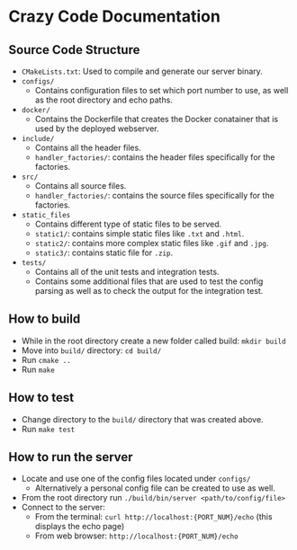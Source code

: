 # Crazy Code Documentation
## Source Code Structure
* `CMakeLists.txt`: Used to compile and generate our server binary.
* `configs/`
    * Contains configuration files to set which port number to use, as well as the root directory and echo paths.
* `docker/`
    * Contains the Dockerfile that creates the Docker conatainer that is used by the deployed webserver.
* `include/`
    * Contains all the header files.
    * `handler_factories/`: contains the header files specifically for the factories.
* `src/`
    * Contains all source files.
    * `handler_factories/`: contains the source files specifically for the factories.
* `static_files`
    * Contains different type of static files to be served.
    * `static1/`: contains simple static files like `.txt` and `.html`.
    * `static2/`: contains more complex static files like `.gif` and `.jpg`.
    * `static3/`: contains static file for `.zip`.
* `tests/`
    * Contains all of the unit tests and integration tests.
    * Contains some additional files that are used to test the config parsing as well as to check the output for the integration test.

## How to build
* While in the root directory create a new folder called build: `mkdir build`
* Move into `build/` directory: `cd build/`
* Run `cmake ..`
* Run `make`
    
## How to test
* Change directory to the `build/` directory that was created above.
* Run `make test`
    
## How to run the server
* Locate and use one of the config files located under `configs/`
    * Alternatively a personal config file can be created to use as well.
* From the root directory run `./build/bin/server <path/to/config/file>`
* Connect to the server:
    * From the terminal: `curl http://localhost:{PORT_NUM}/echo` (this displays the echo page)
    * From web browser: `http://localhost:{PORT_NUM}/echo`
